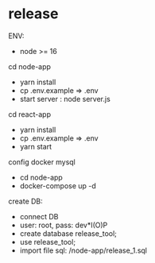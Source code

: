 # release
ENV:
- node >= 16

cd node-app
- yarn install
- cp .env.example => .env
- start server : node server.js

cd react-app
- yarn install
- cp .env.example => .env
- yarn start

config docker mysql
- cd node-app
- docker-compose up -d

create DB:
- connect DB 
- user: root, pass: dev*I(O)P
- create database release_tool;
- use release_tool;
- import file sql: /node-app/release_1.sql
